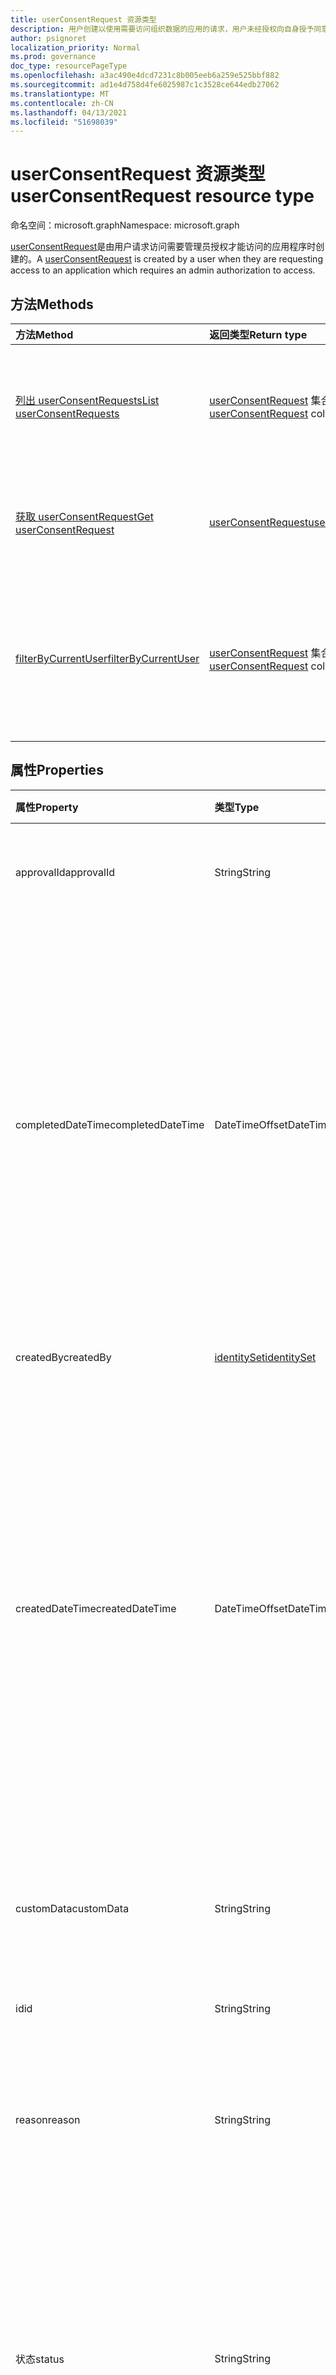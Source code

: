 ```yaml
---
title: userConsentRequest 资源类型
description: 用户创建以使用需要访问组织数据的应用的请求，用户未经授权向自身授予同意。
author: psignoret
localization_priority: Normal
ms.prod: governance
doc_type: resourcePageType
ms.openlocfilehash: a3ac490e4dcd7231c8b005eeb6a259e525bbf882
ms.sourcegitcommit: ad1e4d758d4fe6025987c1c3528ce644edb27062
ms.translationtype: MT
ms.contentlocale: zh-CN
ms.lasthandoff: 04/13/2021
ms.locfileid: "51698039"
---
```

# <a name="userconsentrequest-resource-type"></a><span data-ttu-id="9c305-103">userConsentRequest 资源类型</span><span class="sxs-lookup"><span data-stu-id="9c305-103">userConsentRequest resource type</span></span>

<span data-ttu-id="9c305-104">命名空间：microsoft.graph</span><span class="sxs-lookup"><span data-stu-id="9c305-104">Namespace: microsoft.graph</span></span>

<span data-ttu-id="9c305-105">[userConsentRequest](../resources/userconsentrequest.md)是由用户请求访问需要管理员授权才能访问的应用程序时创建的。</span><span class="sxs-lookup"><span data-stu-id="9c305-105">A [userConsentRequest](../resources/userconsentrequest.md) is created by a user when they are requesting access to an application which requires an admin authorization to access.</span></span> 

## <a name="methods"></a><span data-ttu-id="9c305-106">方法</span><span class="sxs-lookup"><span data-stu-id="9c305-106">Methods</span></span>

<span data-ttu-id="9c305-107">方法</span><span class="sxs-lookup"><span data-stu-id="9c305-107">Method</span></span>|<span data-ttu-id="9c305-108">返回类型</span><span class="sxs-lookup"><span data-stu-id="9c305-108">Return type</span></span>|<span data-ttu-id="9c305-109">说明</span><span class="sxs-lookup"><span data-stu-id="9c305-109">Description</span></span>|
|:---|:---|:---|
|[<span data-ttu-id="9c305-110">列出 userConsentRequests</span><span class="sxs-lookup"><span data-stu-id="9c305-110">List userConsentRequests</span></span>](../api/userconsentrequest-list.md)|<span data-ttu-id="9c305-111">[userConsentRequest](../resources/userconsentrequest.md) 集合</span><span class="sxs-lookup"><span data-stu-id="9c305-111">[userConsentRequest](../resources/userconsentrequest.md) collection</span></span>|<span data-ttu-id="9c305-112">检索 [appConsentRequest 的 userConsentRequest](userconsentrequest.md) [对象的集合](appconsentrequest.md)。</span><span class="sxs-lookup"><span data-stu-id="9c305-112">Retrieve a collection of [userConsentRequest](userconsentrequest.md) objects for an [appConsentRequest](appconsentrequest.md).</span></span>|
|[<span data-ttu-id="9c305-113">获取 userConsentRequest</span><span class="sxs-lookup"><span data-stu-id="9c305-113">Get userConsentRequest</span></span>](../api/userconsentrequest-get.md)|[<span data-ttu-id="9c305-114">userConsentRequest</span><span class="sxs-lookup"><span data-stu-id="9c305-114">userConsentRequest</span></span>](../resources/userconsentrequest.md)|<span data-ttu-id="9c305-115">读取 [userConsentRequest](../resources/userconsentrequest.md) 对象的属性和关系。</span><span class="sxs-lookup"><span data-stu-id="9c305-115">Read the properties and relationships of a [userConsentRequest](../resources/userconsentrequest.md) object.</span></span>|
|[<span data-ttu-id="9c305-116">filterByCurrentUser</span><span class="sxs-lookup"><span data-stu-id="9c305-116">filterByCurrentUser</span></span>](../api/userconsentrequest-filterByCurrentUser.md)|<span data-ttu-id="9c305-117">[userConsentRequest](../resources/userconsentrequest.md) 集合</span><span class="sxs-lookup"><span data-stu-id="9c305-117">[userConsentRequest](../resources/userconsentrequest.md) collection</span></span>|<span data-ttu-id="9c305-118">读取当前用户是审阅者的[appConsentRequest 的](appconsentrequest.md) [userConsentRequest](../resources/userconsentrequest.md)对象的属性。</span><span class="sxs-lookup"><span data-stu-id="9c305-118">Read the properties of [userConsentRequest](../resources/userconsentrequest.md) objects for an [appConsentRequest](appconsentrequest.md) for which the current user is the reviewer.</span></span>|

## <a name="properties"></a><span data-ttu-id="9c305-119">属性</span><span class="sxs-lookup"><span data-stu-id="9c305-119">Properties</span></span>

|<span data-ttu-id="9c305-120">属性</span><span class="sxs-lookup"><span data-stu-id="9c305-120">Property</span></span>|<span data-ttu-id="9c305-121">类型</span><span class="sxs-lookup"><span data-stu-id="9c305-121">Type</span></span>|<span data-ttu-id="9c305-122">说明</span><span class="sxs-lookup"><span data-stu-id="9c305-122">Description</span></span>|
|:---|:---|:---|
|<span data-ttu-id="9c305-123">approvalId</span><span class="sxs-lookup"><span data-stu-id="9c305-123">approvalId</span></span>|<span data-ttu-id="9c305-124">String</span><span class="sxs-lookup"><span data-stu-id="9c305-124">String</span></span>|<span data-ttu-id="9c305-125">审批的 ID。</span><span class="sxs-lookup"><span data-stu-id="9c305-125">The id of the approval.</span></span> <span data-ttu-id="9c305-126">此值等于 的值 `id` 。</span><span class="sxs-lookup"><span data-stu-id="9c305-126">This value is equal to the value of the `id`.</span></span>|
|<span data-ttu-id="9c305-127">completedDateTime</span><span class="sxs-lookup"><span data-stu-id="9c305-127">completedDateTime</span></span>|<span data-ttu-id="9c305-128">DateTimeOffset</span><span class="sxs-lookup"><span data-stu-id="9c305-128">DateTimeOffset</span></span>|<span data-ttu-id="9c305-129">将请求状态 **标记为** 的日期和时间 `Completed` 。</span><span class="sxs-lookup"><span data-stu-id="9c305-129">The date and time when the **status** of the request was marked as `Completed`.</span></span> <span data-ttu-id="9c305-130">日期和时间信息采用 ISO 8601 格式，并且始终处于 UTC 时间。</span><span class="sxs-lookup"><span data-stu-id="9c305-130">The date and time information uses ISO 8601 format and is always in UTC time.</span></span> <span data-ttu-id="9c305-131">例如，2014 年 1 月 1 日午夜 UTC 为 `2014-01-01T00:00:00Z`。</span><span class="sxs-lookup"><span data-stu-id="9c305-131">For example, midnight UTC on Jan 1, 2014 is `2014-01-01T00:00:00Z`.</span></span>|
|<span data-ttu-id="9c305-132">createdBy</span><span class="sxs-lookup"><span data-stu-id="9c305-132">createdBy</span></span>|[<span data-ttu-id="9c305-133">identitySet</span><span class="sxs-lookup"><span data-stu-id="9c305-133">identitySet</span></span>](../resources/identityset.md)|<span data-ttu-id="9c305-134">创建请求的用户。</span><span class="sxs-lookup"><span data-stu-id="9c305-134">The user who created the request.</span></span>|
|<span data-ttu-id="9c305-135">createdDateTime</span><span class="sxs-lookup"><span data-stu-id="9c305-135">createdDateTime</span></span>|<span data-ttu-id="9c305-136">DateTimeOffset</span><span class="sxs-lookup"><span data-stu-id="9c305-136">DateTimeOffset</span></span>|<span data-ttu-id="9c305-137">创建请求的日期和时间。</span><span class="sxs-lookup"><span data-stu-id="9c305-137">The date and time when the request was created.</span></span> <span data-ttu-id="9c305-138">日期和时间信息采用 ISO 8601 格式，并且始终处于 UTC 时间。</span><span class="sxs-lookup"><span data-stu-id="9c305-138">The date and time information uses ISO 8601 format and is always in UTC time.</span></span> <span data-ttu-id="9c305-139">例如，2014 年 1 月 1 日午夜 UTC 为 `2014-01-01T00:00:00Z`。</span><span class="sxs-lookup"><span data-stu-id="9c305-139">For example, midnight UTC on Jan 1, 2014 is `2014-01-01T00:00:00Z`.</span></span> <span data-ttu-id="9c305-140">仅 `$filter` (和 `eq` `$orderby`) 。</span><span class="sxs-lookup"><span data-stu-id="9c305-140">Supports `$filter` (`eq` only) and `$orderby`.</span></span>|
|<span data-ttu-id="9c305-141">customData</span><span class="sxs-lookup"><span data-stu-id="9c305-141">customData</span></span>|<span data-ttu-id="9c305-142">String</span><span class="sxs-lookup"><span data-stu-id="9c305-142">String</span></span>|<span data-ttu-id="9c305-143">自由文本字段，用于定义用户同意请求的任何自定义数据。</span><span class="sxs-lookup"><span data-stu-id="9c305-143">Free text field to define any custom data for the user consent request.</span></span> <span data-ttu-id="9c305-144">未使用。</span><span class="sxs-lookup"><span data-stu-id="9c305-144">Not used.</span></span>|
|<span data-ttu-id="9c305-145">id</span><span class="sxs-lookup"><span data-stu-id="9c305-145">id</span></span>|<span data-ttu-id="9c305-146">String</span><span class="sxs-lookup"><span data-stu-id="9c305-146">String</span></span>|<span data-ttu-id="9c305-147">请求的标识符。</span><span class="sxs-lookup"><span data-stu-id="9c305-147">Identifier of the request.</span></span> |
|<span data-ttu-id="9c305-148">reason</span><span class="sxs-lookup"><span data-stu-id="9c305-148">reason</span></span>|<span data-ttu-id="9c305-149">String</span><span class="sxs-lookup"><span data-stu-id="9c305-149">String</span></span>|<span data-ttu-id="9c305-150">用户要求访问应用的理由。</span><span class="sxs-lookup"><span data-stu-id="9c305-150">The user's justification for requiring access to the app.</span></span> <span data-ttu-id="9c305-151">仅 `$filter` (和 `eq` `$orderby`) 。</span><span class="sxs-lookup"><span data-stu-id="9c305-151">Supports `$filter` (`eq` only) and `$orderby`.</span></span>  |
|<span data-ttu-id="9c305-152">状态</span><span class="sxs-lookup"><span data-stu-id="9c305-152">status</span></span>|<span data-ttu-id="9c305-153">String</span><span class="sxs-lookup"><span data-stu-id="9c305-153">String</span></span>|<span data-ttu-id="9c305-154">用户的应用同意请求的状态。</span><span class="sxs-lookup"><span data-stu-id="9c305-154">The status of the user's app consent request.</span></span> <span data-ttu-id="9c305-155">可能的值是 `Initializing` ：、 `InProgress` 和 `Completed` 。</span><span class="sxs-lookup"><span data-stu-id="9c305-155">Possible values are: `Initializing`, `InProgress`, and `Completed`.</span></span> <span data-ttu-id="9c305-156">仅 `$filter` (和 `eq` `$orderby`) 。</span><span class="sxs-lookup"><span data-stu-id="9c305-156">Supports `$filter` (`eq` only) and `$orderby`.</span></span> |

## <a name="relationships"></a><span data-ttu-id="9c305-157">关系</span><span class="sxs-lookup"><span data-stu-id="9c305-157">Relationships</span></span>

|<span data-ttu-id="9c305-158">关系</span><span class="sxs-lookup"><span data-stu-id="9c305-158">Relationship</span></span>|<span data-ttu-id="9c305-159">类型</span><span class="sxs-lookup"><span data-stu-id="9c305-159">Type</span></span>|<span data-ttu-id="9c305-160">说明</span><span class="sxs-lookup"><span data-stu-id="9c305-160">Description</span></span>|
|:---|:---|:---|
|<span data-ttu-id="9c305-161">审批</span><span class="sxs-lookup"><span data-stu-id="9c305-161">approval</span></span>|[<span data-ttu-id="9c305-162">审批</span><span class="sxs-lookup"><span data-stu-id="9c305-162">approval</span></span>](../resources/approval.md)|<span data-ttu-id="9c305-163">与请求相关的审批决策。</span><span class="sxs-lookup"><span data-stu-id="9c305-163">Approval decisions associated with a request.</span></span>|

## <a name="json-representation"></a><span data-ttu-id="9c305-164">JSON 表示形式</span><span class="sxs-lookup"><span data-stu-id="9c305-164">JSON representation</span></span>

<span data-ttu-id="9c305-165">下面是资源的 JSON 表示形式。</span><span class="sxs-lookup"><span data-stu-id="9c305-165">The following is a JSON representation of the resource.</span></span>
<!-- {
  "blockType": "resource",
  "keyProperty": "id",
  "@odata.type": "microsoft.graph.userConsentRequest",
  "openType": false
}
-->
``` json
{
  "@odata.type": "#microsoft.graph.userConsentRequest",
  "id": "String (identifier)",
  "status": "String",
  "completedDateTime": "String (timestamp)",
  "createdDateTime": "String (timestamp)",
  "approvalId": "String",
  "customData": "String",
  "createdBy": {
    "@odata.type": "microsoft.graph.identitySet"
  },
  "reason": "String"
}
```
